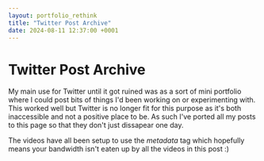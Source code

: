 ```yaml
---
layout: portfolio_rethink
title: "Twitter Post Archive"
date: 2024-08-11 12:37:00 +0001
---
```


<div markdown="1" id='mini-post-host' class="pagnated-page-wrapper" data-page-index="1">

# Twitter Post Archive

My main use for Twitter until it got ruined was as a sort of mini portfolio where I could post bits of things I'd been working on or experimenting with. This worked well but Twitter is no longer fit for this purpose as it's both inaccessible and not a positive place to be. As such I've ported all my posts to this page so that they don't just dissapear one day.

The videos have all been setup to use the *metadata* tag which hopefully means your bandwidth isn't eaten up by all the videos in this post :)

<script type="text/javascript" src="/assets/scripts/portfolio/twit.js" defer></script>


</div>
